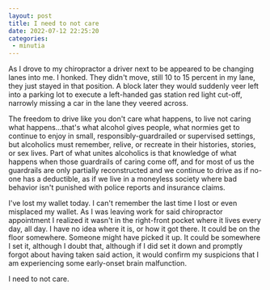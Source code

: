 ```yaml
---
layout: post
title: I need to not care
date: 2022-07-12 22:25:20
categories:
 - minutia
---
```


As I drove to my chiropractor a driver next to be appeared to be changing lanes into me. I honked. They didn't move, still 10 to 15 percent in my lane, they just stayed in that position. A block later they would suddenly veer left into a parking lot to execute a left-handed gas station red light cut-off, narrowly missing a car in the lane they veered across.

The freedom to drive like you don't care what happens, to live not caring what happens...that's what alcohol gives people, what normies get to continue to enjoy in small, responsibly-guardrailed or supervised settings, but alcoholics must remember, relive, or recreate in their histories, stories, or sex lives. Part of what unites alcoholics is that knowledge of what happens when those guardrails of caring come off, and for most of us the guardrails are only partially reconstructed and we continue to drive as if no-one has a deductible, as if we live in a moneyless society where bad behavior isn't punished with police reports and insurance claims.

I've lost my wallet today. I can't remember the last time I lost or even misplaced my wallet. As I was leaving work for said chiropractor appointment I realized it wasn't in the right-front pocket where it lives every day, all day. I have no idea where it is, or how it got there. It could be on the floor somewhere. Someone might have picked it up. It could be somewhere I set it, although I doubt that, although if I did set it down and promptly forgot about having taken said action, it would confirm my suspicions that I am experiencing some early-onset brain malfunction.

I need to not care.
